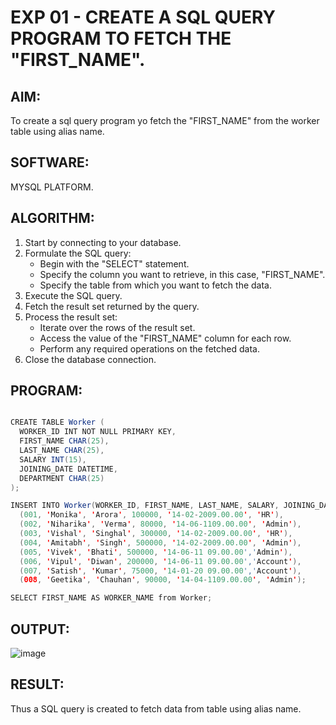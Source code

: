 # EXP 01 - CREATE A SQL QUERY PROGRAM TO FETCH THE "FIRST_NAME".

## AIM:

To create a sql query program yo fetch the "FIRST_NAME" from the worker table using alias name.

## SOFTWARE:

MYSQL PLATFORM.

## ALGORITHM:

1) Start by connecting to your database.
2) Formulate the SQL query:
      * Begin with the "SELECT" statement.
      * Specify the column you want to retrieve, in this case, "FIRST_NAME".
      * Specify the table from which you want to fetch the data.
3) Execute the SQL query.
4) Fetch the result set returned by the query.
5) Process the result set:
      * Iterate over the rows of the result set.
      * Access the value of the "FIRST_NAME" column for each row.
      * Perform any required operations on the fetched data.
6) Close the database connection.

## PROGRAM:

```java

CREATE TABLE Worker (
  WORKER_ID INT NOT NULL PRIMARY KEY,
  FIRST_NAME CHAR(25),
  LAST_NAME CHAR(25),
  SALARY INT(15),
  JOINING_DATE DATETIME,
  DEPARTMENT CHAR(25)
);

INSERT INTO Worker(WORKER_ID, FIRST_NAME, LAST_NAME, SALARY, JOINING_DATE,DEPARTMENT) VALUES
  (001, 'Monika', 'Arora', 100000, '14-02-2009.00.00', 'HR'),
  (002, 'Niharika', 'Verma', 80000, '14-06-1109.00.00', 'Admin'),
  (003, 'Vishal', 'Singhal', 300000, '14-02-2009.00.00', 'HR'),
  (004, 'Amitabh', 'Singh', 500000, '14-02-2009.00.00', 'Admin'),
  (005, 'Vivek', 'Bhati', 500000, '14-06-11 09.00.00','Admin'),
  (006, 'Vipul', 'Diwan', 200000, '14-06-11 09.00.00','Account'),
  (007, 'Satish', 'Kumar', 75000, '14-01-20 09.00.00','Account'),
  (008, 'Geetika', 'Chauhan', 90000, '14-04-1109.00.00', 'Admin');

SELECT FIRST_NAME AS WORKER_NAME from Worker;

```
## OUTPUT:

![image](https://github.com/Aashima02/Fetch-Alias/assets/93427086/5f1dc0c6-fc4f-4a9b-b09d-1de57f5a64d6)

## RESULT:

Thus a SQL query is created to fetch data from table using alias name.
